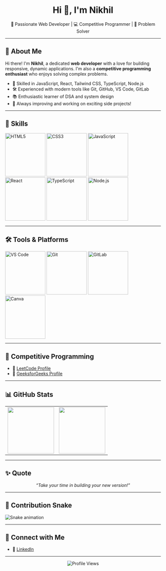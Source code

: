 <h1 align="center">Hi 👋, I'm Nikhil</h1>

<p align="center">
🚀 Passionate Web Developer | 💻 Competitive Programmer | 🎯 Problem Solver
</p>

---

## 🌟 About Me

Hi there! I'm **Nikhil**, a dedicated **web developer** with a love for building responsive, dynamic applications. I'm also a **competitive programming enthusiast** who enjoys solving complex problems.

- 🧠 Skilled in JavaScript, React, Tailwind CSS, TypeScript, Node.js  
- 🛠️ Experienced with modern tools like Git, GitHub, VS Code, GitLab  
- 📚 Enthusiastic learner of DSA and system design  
- 🎯 Always improving and working on exciting side projects!

---

## 🚀 Skills

<p align="left">
  <img src="https://cdn.jsdelivr.net/gh/devicons/devicon/icons/html5/html5-original.svg" height="140" width="130" alt="HTML5" />
  <img src="https://cdn.jsdelivr.net/gh/devicons/devicon/icons/css3/css3-original.svg" height="140" width="130" alt="CSS3" />
  <img src="https://cdn.jsdelivr.net/gh/devicons/devicon/icons/javascript/javascript-original.svg" height="140" width="130" alt="JavaScript" />
  <img src="https://cdn.jsdelivr.net/gh/devicons/devicon/icons/react/react-original.svg" height="140" width="130" alt="React" />
  <img src="https://cdn.jsdelivr.net/gh/devicons/devicon/icons/typescript/typescript-original.svg" height="140" width="130" alt="TypeScript" />
  <img src="https://cdn.jsdelivr.net/gh/devicons/devicon/icons/nodejs/nodejs-original.svg" height="140" width="130" alt="Node.js" />
</p>

---

## 🛠️ Tools & Platforms

<p align="left">
  <img src="https://cdn.jsdelivr.net/gh/devicons/devicon/icons/vscode/vscode-original.svg" height="140" width="130" alt="VS Code" />
  <img src="https://cdn.jsdelivr.net/gh/devicons/devicon/icons/git/git-original.svg" height="140" width="130" alt="Git" />
  <img src="https://cdn.jsdelivr.net/gh/devicons/devicon/icons/gitlab/gitlab-original.svg" height="140" width="130" alt="GitLab" />
  <img src="https://cdn.jsdelivr.net/gh/devicons/devicon/icons/canva/canva-original.svg" height="140" width="130" alt="Canva" />
</p>

---

## 🎯 Competitive Programming

- 🔗 [LeetCode Profile](https://leetcode.com/u/Nikhil_kumar111/)
- 🔗 [GeeksforGeeks Profile](https://www.geeksforgeeks.org/user/nikhilkumabuju/)

---

## 📊 GitHub Stats

<table align="center">
  <tr>
    <td>
      <img src="https://github-readme-stats.vercel.app/api?username=Nikhilkumar111&show_icons=true&theme=dracula&count_private=true&hide_border=false" height="150"/>
    </td>
    <td>
      <img src="https://github-readme-stats.vercel.app/api/top-langs/?username=Nikhilkumar111&layout=compact&theme=dracula&hide_border=false" height="150"/>
    </td>
  </tr>
</table>

---

## ✨ Quote

<p align="center"><em>“Take your time in building your new version!”</em></p>

---

## 🐍 Contribution Snake

<!-- GitHub blocks some SVGs; this one might fail, but it's the best available -->
<img src="https://raw.githubusercontent.com/maurodesouza/maurodesouza/output/snake.svg" alt="Snake animation" />

---

## 🔗 Connect with Me

- 💼 [LinkedIn](https://www.linkedin.com/in/nikhil-kumar-37b182253/)

---

<p align="center">
  <img src="https://komarev.com/ghpvc/?username=Nikhilkumar111&label=PROFILE+VIEWS&color=blue&style=flat" alt="Profile Views" />
</p>
